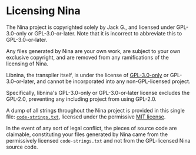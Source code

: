 # Licensing Nina
The Nina project is copyrighted solely by Jack G., and licensed under GPL-3.0-only or GPL-3.0-or-later.
Note that it is incorrect to abbreviate this to GPL-3.0-or-later.

Any files generated by Nina are your own work, are subject to your own exclusive copyright, and are removed from any ramifications of the licensing of Nina.

Libnina, the transpiler itself, is under the license of [GPL-3.0-only](https://www.gnu.org/licenses/gpl-3.0.html#license-text) or GPL-3.0-or-later, and cannot be incorporated into any non-GPL-licensed project.

Specifically, libnina's GPL-3.0-only or GPL-3.0-or-later license excludes the GPL-2.0, preventing any including project from using GPL-2.0.

A dump of all strings throughout the Nina project is provided in this single file: [`code-strings.txt`](./resources/code-strings.txt), licensed under the permissive [MIT license](https://nina.mit-license.org/).

In the event of any sort of legal conflict, the pieces of source code are claimable, constituting your files generated by Nina came from the permissively licensed `code-strings.txt` and not from the GPL-licensed Nina source code.
